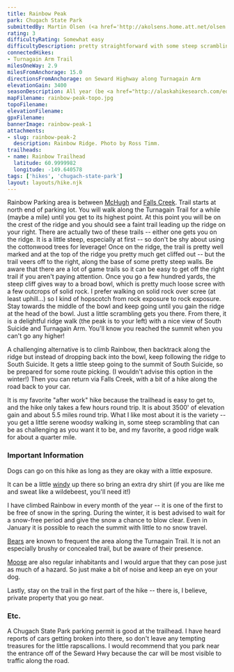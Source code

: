 ```yaml
---
title: Rainbow Peak
park: Chugach State Park
submittedBy: Martin Olsen (<a href='http://akolsens.home.att.net/olsen.html'>The Olsen's Home Page</a>)
rating: 3
difficultyRating: Somewhat easy
difficultyDescription: pretty straightforward with some steep scrambling, but lots of route options and fairly solid rock (well, as solid as Chugach Crud can be, anyways).
connectedHikes:
- Turnagain Arm Trail
milesOneWay: 2.9
milesFromAnchorage: 15.0
directionsFromAnchorage: on Seward Highway along Turnagain Arm
elevationGain: 3400
seasonDescription: All year (be <a href="http://alaskahikesearch.com/education/#avalanche">avalanche aware</a>!)
mapFilename: rainbow-peak-topo.jpg
topoFilename: 
elevationFilename: 
gpxFilename: 
bannerImage: rainbow-peak-1
attachments:
- slug: rainbow-peak-2
  description: Rainbow Ridge. Photo by Ross Timm.
trailheads:
- name: Rainbow Trailhead
  latitude: 60.9999982
  longitude: -149.640578
tags: ['hikes', 'chugach-state-park']
layout: layouts/hike.njk
---
```

Rainbow Parking area is between [McHugh](http://alaskahikesearch.com/hikes/mchugh-trail-rabbit-lake/ "McHugh Trail / Rabbit Lake") and [Falls Creek](http://alaskahikesearch.com/hikes/falls-creek-trail/ "Falls Creek Trail"). Trail starts at north end of parking lot. You will walk along the Turnagain Trail for a while (maybe a mile) until you get to its highest point. At this point you will be on the crest of the ridge and you should see a faint trail leading up the ridge on your right. There are actually two of these trails -- either one gets you on the ridge. It is a little steep, especially at first -- so don't be shy about using the cottonwood trees for leverage! Once on the ridge, the trail is pretty well marked and at the top of the ridge you pretty much get cliffed out -- but the trail veers off to the right, along the base of some pretty steep walls. Be aware that there are a lot of game trails so it can be easy to get off the right trail if you aren't paying attention. Once you go a few hundred yards, the steep cliff gives way to a broad bowl, which is pretty much loose scree with a few outcrops of solid rock. I prefer walking on solid rock over scree (at least uphill...) so I kind of hopscotch from rock exposure to rock exposure. Stay towards the middle of the bowl and keep going until you gain the ridge at the head of the bowl. Just a little scrambling gets you there. From there, it is a delightful ridge walk (the peak is to your left) with a nice view of South Suicide and Turnagain Arm. You'll know you reached the summit when you can't go any higher!

A challenging alternative is to climb Rainbow, then backtrack along the ridge but instead of dropping back into the bowl, keep following the ridge to South Suicide. It gets a little steep going to the summit of South Suicide, so be prepared for some route picking. (I wouldn't advise this option in the winter!) Then you can return via Falls Creek, with a bit of a hike along the road back to your car.

It is my favorite "after work" hike because the trailhead is easy to get to, and the hike only takes a few hours round trip. It is about 3500' of elevation gain and about 5.5 miles round trip. What I like most about it is the variety -- you get a little serene woodsy walking in, some steep scrambling that can be as challenging as you want it to be, and my favorite, a good ridge walk for about a quarter mile.

### Important Information

Dogs can go on this hike as long as they are okay with a little exposure.

It can be a little [windy](http://alaskahikesearch.com/education/#hypothermia) up there so bring an extra dry shirt (if you are like me and sweat like a wildebeest, you'll need it!)

I have climbed Rainbow in every month of the year -- it is one of the first to be free of snow in the spring. During the winter, it is best advised to wait for a snow-free period and give the snow a chance to blow clear. Even in January it is possible to reach the summit with little to no snow travel.

[Bears](http://alaskahikesearch.com/education/#bears) are known to frequent the area along the Turnagain Trail. It is not an especially brushy or concealed trail, but be aware of their presence.

[Moose](http://alaskahikesearch.com/education/#moose) are also regular inhabitants and I would argue that they can pose just as much of a hazard. So just make a bit of noise and keep an eye on your dog.

Lastly, stay on the trail in the first part of the hike -- there is, I believe, private property that you go near.

### Etc.

A Chugach State Park parking permit is good at the trailhead. I have heard reports of cars getting broken into there, so don't leave any tempting treasures for the little rapscallions. I would recommend that you park near the entrance off of the Seward Hwy because the car will be most visible to traffic along the road.